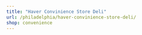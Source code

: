 ```yaml
---
title: "Haver Convinience Store Deli"
url: /philadelphia/haver-convinience-store-deli/
shop: convenience
---
```

